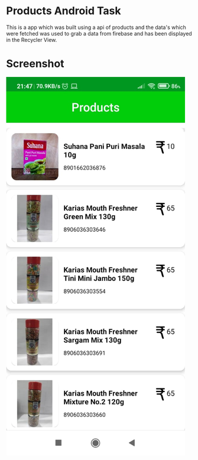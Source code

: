 # Products Android Task

This is a app which was built using a api of products and the data's which were fetched was used to grab a data from firebase and has been displayed in the Recycler View.

# Screenshot

![alt text](https://github.com/kkiyer16/ProductsAndroidTask/blob/master/Screenshot/prodcucts_ss.jpg)
